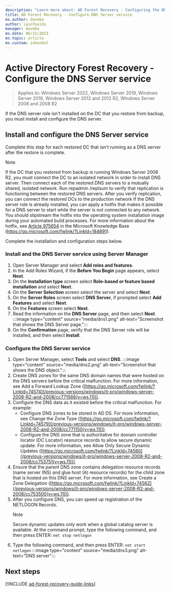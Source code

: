 ```yaml
---
description: "Learn more about: AD Forest Recovery - Configuring the DNS Server service"
title: AD Forest Recovery - Configure DNS Server service
ms.author: daveba
author: iainfoulds
manager: daveba
ms.date: 06/21/2023
ms.topic: article
ms.custom: inhenkel
---
```

# Active Directory Forest Recovery - Configure the DNS Server service

>Applies to: Windows Server 2022, Windows Server 2019, Windows Server 2016, Windows Server 2012 and 2012 R2, Windows Server 2008 and 2008 R2

If the DNS server role isn't installed on the DC that you restore from backup, you must install and configure the DNS server.

## Install and configure the DNS Server service

Complete this step for each restored DC that isn't running as a DNS server after the restore is complete.

> [!NOTE]
> If the DC that you restored from backup is running Windows Server 2008 R2, you must connect the DC to an isolated network in order to install DNS server. Then connect each of the restored DNS servers to a mutually shared, isolated network. Run repadmin /replsum to verify that replication is functioning between the restored DNS servers. After you verify replication, you can connect the restored DCs to the production network If the DNS server role is already installed, you can apply a hotfix that makes it possible for a DNS server to start while the server is not connected to any network. You should slipstream the hotfix into the operating system installation image during your automated build processes. For more information about the hotfix, see [Article 975654](https://go.microsoft.com/fwlink/?LinkId=184691) in the Microsoft Knowledge Base (https://go.microsoft.com/fwlink/?LinkId=184691).

Complete the installation and configuration steps below.

### Install and the DNS Server service using Server Manager

1. Open Server Manager and select **Add roles and features**.
1. In the Add Roles Wizard, if the **Before You Begin** page appears, select **Next**.
1. On the **Installation type** screen select **Role-based or feature based installation** and select **Next**.
1. On the **Server Selection** screen select the server and select **Next**.
1. On the **Server Roles** screen select **DNS Server**, if prompted select **Add Features** and select **Next**.
1. On the **Features** screen select **Next**.
1. Read the information on the **DNS Server** page, and then select **Next**.
    :::image type="content" source="media/dns1.png" alt-text="Screenshot that shows the DNS Server page.":::
1. On the **Confirmation** page, verify that the DNS Server role will be installed, and then select **Install**.

### Configure the DNS Server service

1. Open Server Manager, select **Tools** and select **DNS**.
   :::image type="content" source="media/dns2.png" alt-text="Screenshot that shows the DNS object.":::
1. Create DNS zones for the same DNS domain names that were hosted on the DNS servers before the critical malfunction. For more information, see Add a Forward Lookup Zone ([https://go.microsoft.com/fwlink/?LinkId=74574](/previous-versions/windows/it-pro/windows-server-2008-R2-and-2008/cc771566(v=ws.11))).
1. Configure the DNS data as it existed before the critical malfunction. For example:
   - Configure DNS zones to be stored in AD DS. For more information, see Change the Zone Type ([https://go.microsoft.com/fwlink/?LinkId=74579](/previous-versions/windows/it-pro/windows-server-2008-R2-and-2008/cc771150(v=ws.11))).
   - Configure the DNS zone that is authoritative for domain controller locator (DC Locator) resource records to allow secure dynamic update. For more information, see Allow Only Secure Dynamic Updates ([https://go.microsoft.com/fwlink/?LinkId=74580](/previous-versions/windows/it-pro/windows-server-2008-R2-and-2008/cc753751(v=ws.11))).
1. Ensure that the parent DNS zone contains delegation resource records (name server (NS) and glue host (A) resource records) for the child zone that is hosted on this DNS server. For more information, see Create a Zone Delegation ([https://go.microsoft.com/fwlink/?LinkId=74562](/previous-versions/windows/it-pro/windows-server-2008-R2-and-2008/cc753500(v=ws.11))).
1. After you configure DNS, you can speed up registration of the NETLOGON Records.
   > [!NOTE]
   > Secure dynamic updates only work when a global catalog server is available.
   At the command prompt, type the following command, and then press ENTER:
   `net stop netlogon`
1. Type the following command, and then press ENTER:
   `net start netlogon`
    :::image type="content" source="media/dns3.png" alt-text="DNS server":::

## Next steps

[!INCLUDE [ad-forest-recovery-guide-links](includes/ad-forest-recovery-guide-links.md)]
